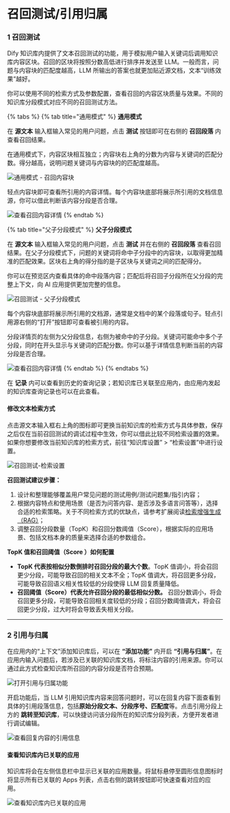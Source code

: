 # 召回测试/引用归属

### 1 召回测试

Dify 知识库内提供了文本召回测试的功能，用于模拟用户输入关键词后调用知识库内容区块。召回的区块将按照分数高低进行排序并发送至 LLM。一般而言，问题与内容块的匹配度越高，LLM 所输出的答案也就更加贴近源文档，文本“训练效果”越好。

你可以使用不同的检索方式及参数配置，查看召回的内容区块质量与效果。不同的知识库分段模式对应不同的召回测试方法。

{% tabs %}
{% tab title="通用模式" %}
**通用模式**

在 **源文本** 输入框输入常见的用户问题，点击 **测试** 按钮即可在右侧的 **召回段落** 内查看召回结果。

在通用模式下，内容区块相互独立；内容块右上角的分数为内容与关键词的匹配分数。得分越高，说明问题关键词与内容块的的匹配度越高。

![通用模式 - 召回内容块](https://assets-docs.dify.ai/2024/12/806967bb36e74fc744b34887cd3ebe52.png)

轻点内容块即可查看所引用的内容详情。每个内容块底部将展示所引用的文档信息源，你可以借此判断该内容分段是否合理。

![查看召回内容详情](https://assets-docs.dify.ai/2024/12/419ac78ad21ea198b08f89c4f5fde485.png)
{% endtab %}

{% tab title="父子分段模式" %}
**父子分段模式**

在 **源文本** 输入框输入常见的用户问题，点击 **测试** 并在右侧的 **召回段落** 查看召回结果。在父子分段模式下，问题的关键词将命中子分段中的内容块，以取得更加精准的匹配效果。区块右上角的得分指的是子区块与关键词之间的匹配得分。

你可以在预览区内查看具体的命中段落内容；匹配后将召回子分段所在父分段的完整上下文，向 AI 应用提供更加完整的信息。

![召回测试 - 父子分段模式](https://assets-docs.dify.ai/2024/12/6f0b99f97b138805bf4665d0c5c16f26.png)

每个内容块底部将展示所引用的文档源，通常是文档中的某个段落或句子。轻点引用源右侧的“打开”按钮即可查看被引用的内容。

分段详情页的左侧为父分段信息，右侧为被命中的子分段。关键词可能命中多个子分段，同时在开头显示与关键词的匹配分数。你可以基于详情信息判断当前的内容分段是否合理。

![查看召回内容详情](https://assets-docs.dify.ai/2024/12/22103227f8a25069d147160254f69512.png)
{% endtab %}
{% endtabs %}

在 **记录** 内可以查看到历史的查询记录；若知识库已关联至应用内，由应用内发起的知识库查询记录也可以在此查看。

#### 修改文本检索方式

点击源文本输入框右上角的图标即可更换当前知识库的检索方式与具体参数，保存之后仅在当前召回测试的调试过程中生效，你可以借此比较不同检索设置的效果。如果你想要修改当前知识库的检索方式，前往“知识库设置” > “检索设置”中进行设置。

![召回测试-检索设置](https://assets-docs.dify.ai/2024/12/86b78cb114a843c9dedcba1fe12e3b02.png)

**召回测试建议步骤：**

1. 设计和整理能够覆盖用户常见问题的测试用例/测试问题集/指引内容；
2. 根据内容特点和使用场景（是否为问答内容、是否涉及多语言问答等），选择合适的检索策略。关于不同检索方式的优缺点，请参考扩展阅读[检索增强生成（RAG）](../../learn-more/extended-reading/retrieval-augment/)；
3. 调整召回分段数量（TopK）和召回分数阈值（Score），根据实际的应用场景、包括文档本身的质量来选择合适的参数组合。

**TopK 值和召回阈值（Score ）如何配置**

* **TopK 代表按相似分数倒排时召回分段的最大个数**。TopK 值调小，将会召回更少分段，可能导致召回的相关文本不全；TopK 值调大，将召回更多分段，可能导致召回语义相关性较低的分段使得 LLM 回复质量降低。
* **召回阈值（Score）代表允许召回分段的最低相似分数。** 召回分数调小，将会召回更多分段，可能导致召回相关度较低的分段；召回分数阈值调大，将会召回更少分段，过大时将会导致丢失相关分段。

***

### 2 引用与归属

在应用内的“上下文”添加知识库后，可以在 **“添加功能”** 内开启 **“引用与归属”**。在应用内输入问题后，若涉及已关联的知识库文档，将标注内容的引用来源。你可以通过此方式检查知识库所召回的内容分段是否符合预期。

![打开引用与归属功能](https://assets-docs.dify.ai/dify-enterprise-mintlify/zh_CN/guides/knowledge-base/c50a37d96be8b631c02483144c226cd7.png)

开启功能后，当 LLM 引用知识库内容来回答问题时，可以在回复内容下面查看到具体的引用段落信息，包括**原始分段文本、分段序号、匹配度**等。点击引用分段上方的 **跳转至知识库**，可以快捷访问该分段所在的知识库分段列表，方便开发者进行调试编辑。

![查看回复内容的引用信息](https://assets-docs.dify.ai/dify-enterprise-mintlify/zh_CN/guides/knowledge-base/a70595731965d75bf97b637cf067eabd.png)

#### 查看知识库内已关联的应用

知识库将会在左侧信息栏中显示已关联的应用数量。将鼠标悬停至圆形信息图标时将显示所有已关联的 Apps 列表，点击右侧的跳转按钮即可快速查看对应的应用。

![查看知识库内已关联的应用](https://assets-docs.dify.ai/2024/12/28899b9b0eba8996f364fb74e5b94c7f.png)
